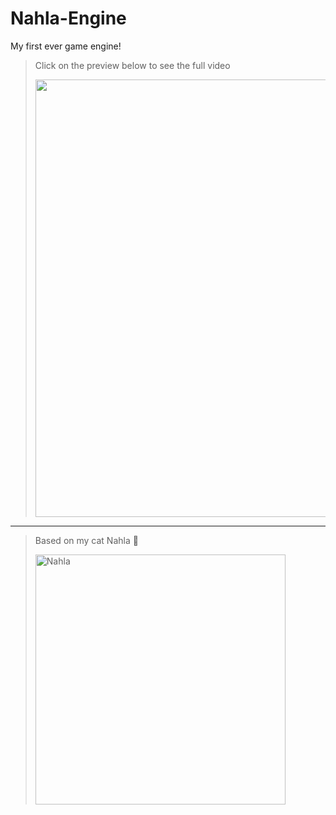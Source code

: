 # Nahla-Engine
 My first ever game engine!


> Click on the preview below to see the full video
> 
> <a href="https://github.com/zoeeechu/Nahla-Engine/blob/main/readme-src/demo.mp4">
>    <img src="./readme-src/demo.gif" width="700">
> </a>

---

> Based on my cat Nahla 💖
> 
> <img src="./ComponentFramework/textures/nahla.png" width="400" title="Nahla" width="30">

